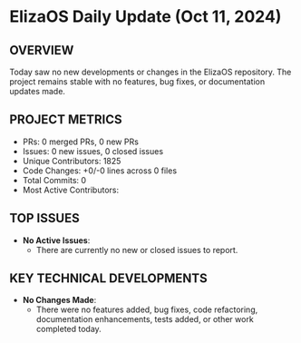 # ElizaOS Daily Update (Oct 11, 2024)

## OVERVIEW 
Today saw no new developments or changes in the ElizaOS repository. The project remains stable with no features, bug fixes, or documentation updates made.

## PROJECT METRICS
- PRs: 0 merged PRs, 0 new PRs
- Issues: 0 new issues, 0 closed issues
- Unique Contributors: 1825
- Code Changes: +0/-0 lines across 0 files
- Total Commits: 0
- Most Active Contributors: 

## TOP ISSUES
- **No Active Issues**: 
  - There are currently no new or closed issues to report.

## KEY TECHNICAL DEVELOPMENTS
- **No Changes Made**: 
  - There were no features added, bug fixes, code refactoring, documentation enhancements, tests added, or other work completed today.